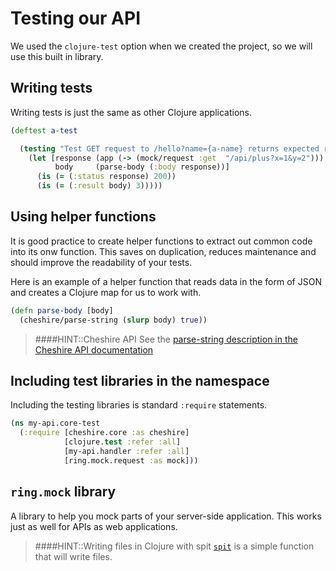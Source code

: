 # Testing our API

We used the `clojure-test` option when we created the project, so we will use this built in library.


## Writing tests

Writing tests is just the same as other Clojure applications.


```clojure
(deftest a-test

  (testing "Test GET request to /hello?name={a-name} returns expected response"
    (let [response (app (-> (mock/request :get  "/api/plus?x=1&y=2")))
          body     (parse-body (:body response))]
      (is (= (:status response) 200))
      (is (= (:result body) 3)))))
```

## Using helper functions

It is good practice to create helper functions to extract out common code into its onw function.  This saves on duplication, reduces maintenance and should improve the readability of your tests.


Here is an example of a helper function that reads data in the form of JSON and creates a Clojure map for us to work with.

```clojure
(defn parse-body [body]
  (cheshire/parse-string (slurp body) true))
```

> ####HINT::Cheshire API
> See the [parse-string description in the Cheshire API documentation](http://dakrone.github.io/cheshire/cheshire.core.html#var-parse-string)


## Including test libraries in the namespace

Including the testing libraries is standard `:require` statements.

```clojure
(ns my-api.core-test
  (:require [cheshire.core :as cheshire]
            [clojure.test :refer :all]
            [my-api.handler :refer :all]
            [ring.mock.request :as mock]))
```


## `ring.mock` library

A library to help you mock parts of your server-side application.  This works just as well for APIs as web applications.


> ####HINT::Writing files in Clojure with spit
> [`spit`](https://clojuredocs.org/clojure.core/spit) is a simple function that will write files.
